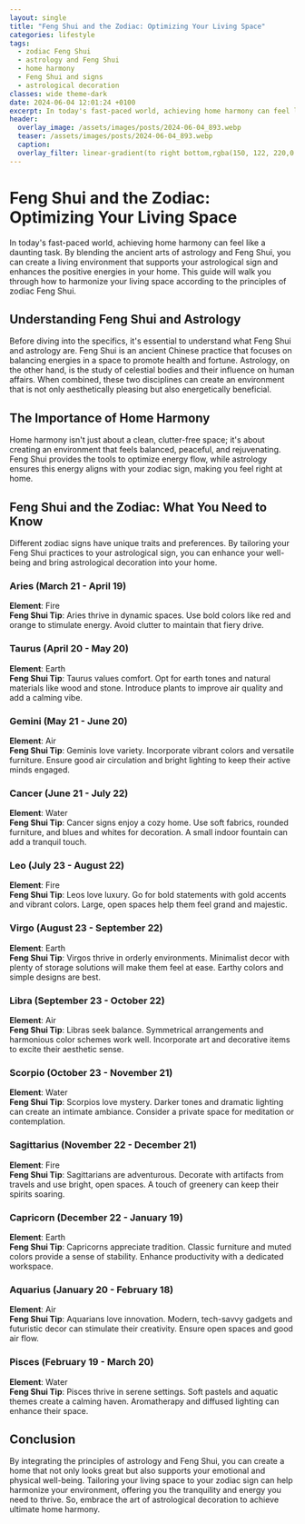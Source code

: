 ```yaml
---
layout: single
title: "Feng Shui and the Zodiac: Optimizing Your Living Space"
categories: lifestyle
tags:
  - zodiac Feng Shui
  - astrology and Feng Shui
  - home harmony
  - Feng Shui and signs
  - astrological decoration
classes: wide theme-dark
date: 2024-06-04 12:01:24 +0100
excerpt: In today's fast-paced world, achieving home harmony can feel like a daunting task. By blending the ancient arts of astrology and Feng Shui, you can create a...
header:
  overlay_image: /assets/images/posts/2024-06-04_893.webp
  teaser: /assets/images/posts/2024-06-04_893.webp
  caption: 
  overlay_filter: linear-gradient(to right bottom,rgba(150, 122, 220,0.8), rgba(255,245,208,0.5))
---
```


# Feng Shui and the Zodiac: Optimizing Your Living Space

In today's fast-paced world, achieving home harmony can feel like a daunting task. By blending the ancient arts of astrology and Feng Shui, you can create a living environment that supports your astrological sign and enhances the positive energies in your home. This guide will walk you through how to harmonize your living space according to the principles of zodiac Feng Shui.

## Understanding Feng Shui and Astrology

Before diving into the specifics, it's essential to understand what Feng Shui and astrology are. Feng Shui is an ancient Chinese practice that focuses on balancing energies in a space to promote health and fortune. Astrology, on the other hand, is the study of celestial bodies and their influence on human affairs. When combined, these two disciplines can create an environment that is not only aesthetically pleasing but also energetically beneficial.

## The Importance of Home Harmony

Home harmony isn't just about a clean, clutter-free space; it's about creating an environment that feels balanced, peaceful, and rejuvenating. Feng Shui provides the tools to optimize energy flow, while astrology ensures this energy aligns with your zodiac sign, making you feel right at home.

## Feng Shui and the Zodiac: What You Need to Know

Different zodiac signs have unique traits and preferences. By tailoring your Feng Shui practices to your astrological sign, you can enhance your well-being and bring astrological decoration into your home.

### Aries (March 21 - April 19)

**Element**: Fire  
**Feng Shui Tip**: Aries thrive in dynamic spaces. Use bold colors like red and orange to stimulate energy. Avoid clutter to maintain that fiery drive.

### Taurus (April 20 - May 20)

**Element**: Earth  
**Feng Shui Tip**: Taurus values comfort. Opt for earth tones and natural materials like wood and stone. Introduce plants to improve air quality and add a calming vibe.

### Gemini (May 21 - June 20)

**Element**: Air  
**Feng Shui Tip**: Geminis love variety. Incorporate vibrant colors and versatile furniture. Ensure good air circulation and bright lighting to keep their active minds engaged.

### Cancer (June 21 - July 22)

**Element**: Water  
**Feng Shui Tip**: Cancer signs enjoy a cozy home. Use soft fabrics, rounded furniture, and blues and whites for decoration. A small indoor fountain can add a tranquil touch.

### Leo (July 23 - August 22)

**Element**: Fire  
**Feng Shui Tip**: Leos love luxury. Go for bold statements with gold accents and vibrant colors. Large, open spaces help them feel grand and majestic.

### Virgo (August 23 - September 22)

**Element**: Earth  
**Feng Shui Tip**: Virgos thrive in orderly environments. Minimalist decor with plenty of storage solutions will make them feel at ease. Earthy colors and simple designs are best.

### Libra (September 23 - October 22)

**Element**: Air  
**Feng Shui Tip**: Libras seek balance. Symmetrical arrangements and harmonious color schemes work well. Incorporate art and decorative items to excite their aesthetic sense.

### Scorpio (October 23 - November 21)

**Element**: Water  
**Feng Shui Tip**: Scorpios love mystery. Darker tones and dramatic lighting can create an intimate ambiance. Consider a private space for meditation or contemplation.

### Sagittarius (November 22 - December 21)

**Element**: Fire  
**Feng Shui Tip**: Sagittarians are adventurous. Decorate with artifacts from travels and use bright, open spaces. A touch of greenery can keep their spirits soaring.

### Capricorn (December 22 - January 19)

**Element**: Earth  
**Feng Shui Tip**: Capricorns appreciate tradition. Classic furniture and muted colors provide a sense of stability. Enhance productivity with a dedicated workspace.

### Aquarius (January 20 - February 18)

**Element**: Air  
**Feng Shui Tip**: Aquarians love innovation. Modern, tech-savvy gadgets and futuristic decor can stimulate their creativity. Ensure open spaces and good air flow.

### Pisces (February 19 - March 20)

**Element**: Water  
**Feng Shui Tip**: Pisces thrive in serene settings. Soft pastels and aquatic themes create a calming haven. Aromatherapy and diffused lighting can enhance their space.

## Conclusion

By integrating the principles of astrology and Feng Shui, you can create a home that not only looks great but also supports your emotional and physical well-being. Tailoring your living space to your zodiac sign can help harmonize your environment, offering you the tranquility and energy you need to thrive. So, embrace the art of astrological decoration to achieve ultimate home harmony.